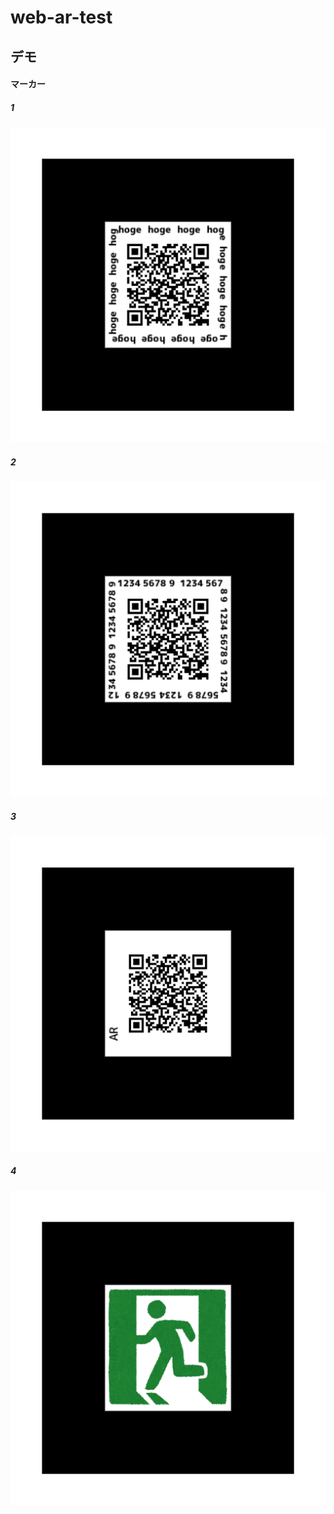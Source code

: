 # web-ar-test

## デモ

#### マーカー

##### 1

![マーカー1](./patterns/pattern-qr_1.png)

##### 2

![マーカー2](./patterns/pattern-qr_2.png)

##### 3

![マーカー3](./patterns/pattern-qr_3.png)

##### 4

![マーカー4](./patterns/pattern-mark-black.png)
